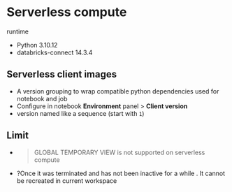 # Serverless compute
runtime
- Python 3.10.12
- databricks-connect 14.3.4

## Serverless client images
- A version grouping to wrap compatible python dependencies used for notebook and job
- Configure in notebook **Environment** panel > **Client version**
- version named like a sequence (start with `1`)


## Limit
- > GLOBAL TEMPORARY VIEW is not supported on serverless compute
- ?Once it was terminated and has not been inactive for a while . It cannot be recreated in current workspace
